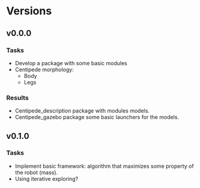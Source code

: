 # Versions

## v0.0.0

### Tasks
- Develop a package with some basic modules
- Centipede morphology:
	- Body
	- Legs

### Results

- Centipede_description package with modules models.
- Centipede_gazebo package some basic launchers for the models.

## v0.1.0

### Tasks

- Implement basic framework: algorithm that maximizes some property of the robot (mass).
- Using iterative exploring?